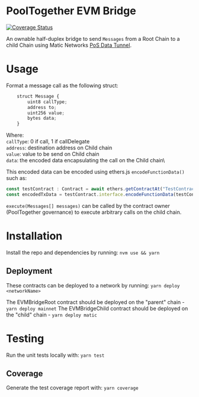 # PoolTogether EVM Bridge
[![Coverage Status](https://coveralls.io/repos/github/pooltogether/pooltogether-evm-bridge/badge.svg?branch=master)](https://coveralls.io/github/pooltogether/pooltogether-evm-bridge?branch=master)

An ownable half-duplex bridge to send `Messages` from a Root Chain to a child Chain using Matic Networks [PoS Data Tunnel](https://docs.matic.network/docs/develop/l1-l2-communication/data-tunnel/). 


# Usage
Format a message call as the following struct:

```javascript
    struct Message {
        uint8 callType;
        address to;
        uint256 value;
        bytes data;
    }
```
Where:\
`callType`: 0 if call, 1 if callDelegate\
`address`: destination address on Child chain\
`value`: value to be send on Child chain\
`data`: the encoded data encapsulating the call on the Child chain\

This encoded data can be encoded using ethers.js `encodeFunctionData()` such as: 
```javascript
const testContract : Contract = await ethers.getContractAt("TestContract", address)
const encodedTxData = testContract.interface.encodeFunctionData(testContract.interface.getFunction("setNumber(uint256)"),[setNumberValue])
```


 `execute(Messages[] messages)` can be called by the contract owner (PoolTogether governance) to execute arbitrary calls on the child chain. 

# Installation
Install the repo and dependencies by running:
`nvm use && yarn`

## Deployment
These contracts can be deployed to a network by running:
`yarn deploy <networkName>`

The EVMBridgeRoot contract should be deployed on the "parent" chain - `yarn deploy mainnet`
The EVMBridgeChild contract should be deployed on the "child" chain - `yarn deploy matic`

# Testing
Run the unit tests locally with:
`yarn test`

## Coverage
Generate the test coverage report with:
`yarn coverage`